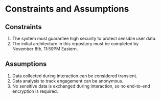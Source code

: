 # Constraints and Assumptions

## Constraints
1. The system must guarantee high security to protect sensible user data.
2. The initial architecture in this repository must be completed by November 8th, 11:59PM Eastern.

## Assumptions
1. Data collected during interaction can be considered transient.
2. Data analysis to track engagement can be anonymous.
3. No sensitive data is exchanged during interaction, so no end-to-end encryption is required.
